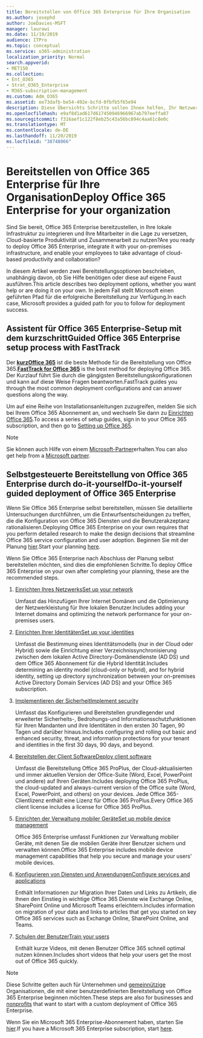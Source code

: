 ```yaml
---
title: Bereitstellen von Office 365 Enterprise für Ihre Organisation
ms.author: josephd
author: JoeDavies-MSFT
manager: laurawi
ms.date: 11/19/2019
audience: ITPro
ms.topic: conceptual
ms.service: o365-administration
localization_priority: Normal
search.appverid:
- MET150
ms.collection:
- Ent_O365
- Strat_O365_Enterprise
- M365-subscription-management
ms.custom: Adm_O365
ms.assetid: ee73dafb-be54-492e-bcfd-0fbfb5f65e94
description: Diese Übersichts Schritte sollen Ihnen helfen, Ihr Netzwerk einzurichten, Ihre Identitäten zu erstellen, Office 365 ProPlus bereitzustellen, Ihre Daten zu migrieren und den Personen in Ihrer Organisation bei der Verwendung von Office 365 zu helfen.
ms.openlocfilehash: e9af8d1ad617d617450946966967ab797eeffa07
ms.sourcegitcommit: f316aef1c122f8eb25c43a56bc894c4aa61c8e0c
ms.translationtype: MT
ms.contentlocale: de-DE
ms.lasthandoff: 11/20/2019
ms.locfileid: "38748066"
---
```

# <a name="deploy-office-365-enterprise-for-your-organization"></a><span data-ttu-id="2c30d-103">Bereitstellen von Office 365 Enterprise für Ihre Organisation</span><span class="sxs-lookup"><span data-stu-id="2c30d-103">Deploy Office 365 Enterprise for your organization</span></span>

<span data-ttu-id="2c30d-104">Sind Sie bereit, Office 365 Enterprise bereitzustellen, in Ihre lokale Infrastruktur zu integrieren und Ihre Mitarbeiter in die Lage zu versetzen, Cloud-basierte Produktivität und Zusammenarbeit zu nutzen?</span><span class="sxs-lookup"><span data-stu-id="2c30d-104">Are you ready to deploy Office 365 Enterprise, integrate it with your on-premises infrastructure, and enable your employees to take advantage of cloud-based productivity and collaboration?</span></span>

<span data-ttu-id="2c30d-105">In diesem Artikel werden zwei Bereitstellungsoptionen beschrieben, unabhängig davon, ob Sie Hilfe benötigen oder diese auf eigene Faust ausführen.</span><span class="sxs-lookup"><span data-stu-id="2c30d-105">This article describes two deployment options, whether you want help or are doing it on your own.</span></span> <span data-ttu-id="2c30d-106">In jedem Fall stellt Microsoft einen geführten Pfad für die erfolgreiche Bereitstellung zur Verfügung.</span><span class="sxs-lookup"><span data-stu-id="2c30d-106">In each case, Microsoft provides a guided path for you to follow for deployment success.</span></span>

## <a name="guided-office-365-enterprise-setup-process-with-fasttrack"></a><span data-ttu-id="2c30d-107">Assistent für Office 365 Enterprise-Setup mit dem kurzschritt</span><span class="sxs-lookup"><span data-stu-id="2c30d-107">Guided Office 365 Enterprise setup process with FastTrack</span></span>

<span data-ttu-id="2c30d-108">Der **[kurzOffice 365](https://docs.microsoft.com/fasttrack/O365-fasttrack-benefit-for-office-365)** ist die beste Methode für die Bereitstellung von Office 365.</span><span class="sxs-lookup"><span data-stu-id="2c30d-108">**[FastTrack for Office 365](https://docs.microsoft.com/fasttrack/O365-fasttrack-benefit-for-office-365)** is the best method for deploying Office 365.</span></span> <span data-ttu-id="2c30d-109">Der Kurzlauf führt Sie durch die gängigsten Bereitstellungskonfigurationen und kann auf diese Weise Fragen beantworten.</span><span class="sxs-lookup"><span data-stu-id="2c30d-109">FastTrack guides you through the most common deployment configurations and can answer questions along the way.</span></span> 

<span data-ttu-id="2c30d-110">Um auf eine Reihe von Installationsanleitungen zuzugreifen, melden Sie sich bei Ihrem Office 365 Abonnement an, und wechseln Sie dann zu [Einrichten Office 365](https://aka.ms/o365fasttrack).</span><span class="sxs-lookup"><span data-stu-id="2c30d-110">To access a series of setup guides, sign in to your Office 365 subscription, and then go to [Setting up Office 365](https://aka.ms/o365fasttrack).</span></span>

>[!Note]
><span data-ttu-id="2c30d-111">Sie können auch Hilfe von einem [Microsoft-Partner](https://www.microsoft.com/solution-providers/home)erhalten.</span><span class="sxs-lookup"><span data-stu-id="2c30d-111">You can also get help from a [Microsoft partner](https://www.microsoft.com/solution-providers/home).</span></span>
>

## <a name="do-it-yourself-guided-deployment-of-office-365-enterprise"></a><span data-ttu-id="2c30d-112">Selbstgesteuerte Bereitstellung von Office 365 Enterprise durch do-it-yourself</span><span class="sxs-lookup"><span data-stu-id="2c30d-112">Do-it-yourself guided deployment of Office 365 Enterprise</span></span>

<span data-ttu-id="2c30d-113">Wenn Sie Office 365 Enterprise selbst bereitstellen, müssen Sie detaillierte Untersuchungen durchführen, um die Entwurfsentscheidungen zu treffen, die die Konfiguration von Office 365 Diensten und die Benutzerakzeptanz rationalisieren.</span><span class="sxs-lookup"><span data-stu-id="2c30d-113">Deploying Office 365 Enterprise on your own requires that you perform detailed research to make the design decisions that streamline Office 365 service configuration and user adoption.</span></span> <span data-ttu-id="2c30d-114">Beginnen Sie mit der Planung [hier](get-your-organization-ready-for-office-365.md).</span><span class="sxs-lookup"><span data-stu-id="2c30d-114">Start your planning [here](get-your-organization-ready-for-office-365.md).</span></span>

<span data-ttu-id="2c30d-115">Wenn Sie Office 365 Enterprise nach Abschluss der Planung selbst bereitstellen möchten, sind dies die empfohlenen Schritte.</span><span class="sxs-lookup"><span data-stu-id="2c30d-115">To deploy Office 365 Enterprise on your own after completing your planning, these are the recommended steps.</span></span>

1. [<span data-ttu-id="2c30d-116">Einrichten Ihres Netzwerks</span><span class="sxs-lookup"><span data-stu-id="2c30d-116">Set up your network</span></span>](set-up-network-for-office-365.md)

   <span data-ttu-id="2c30d-117">Umfasst das Hinzufügen Ihrer Internet Domänen und die Optimierung der Netzwerkleistung für Ihre lokalen Benutzer.</span><span class="sxs-lookup"><span data-stu-id="2c30d-117">Includes adding your Internet domains and optimizing the network performance for your on-premises users.</span></span>
 
2. [<span data-ttu-id="2c30d-118">Einrichten Ihrer Identitäten</span><span class="sxs-lookup"><span data-stu-id="2c30d-118">Set up your identities</span></span>](protect-your-global-administrator-accounts.md)

   <span data-ttu-id="2c30d-119">Umfasst die Bestimmung eines Identitätsmodells (nur in der Cloud oder Hybrid) sowie die Einrichtung einer Verzeichnissynchronisierung zwischen dem lokalen Active Directory-Domänendienste (AD DS) und dem Office 365 Abonnement für die Hybrid Identität.</span><span class="sxs-lookup"><span data-stu-id="2c30d-119">Includes determining an identity model (cloud-only or hybrid), and for hybrid identity, setting up directory synchronization between your on-premises Active Directory Domain Services (AD DS) and your Office 365 subscription.</span></span>

3. [<span data-ttu-id="2c30d-120">Implementieren der Sicherheit</span><span class="sxs-lookup"><span data-stu-id="2c30d-120">Implement security</span></span>](https://docs.microsoft.com/office365/securitycompliance/security-roadmap)

   <span data-ttu-id="2c30d-121">Umfasst das Konfigurieren und Bereitstellen grundlegender und erweiterter Sicherheits-, Bedrohungs-und Informationsschutzfunktionen für Ihren Mandanten und ihre Identitäten in den ersten 30 Tagen, 90 Tagen und darüber hinaus.</span><span class="sxs-lookup"><span data-stu-id="2c30d-121">Includes configuring and rolling out basic and enhanced security, threat, and information protections for your tenant and identities in the first 30 days, 90 days, and beyond.</span></span>
 
4. [<span data-ttu-id="2c30d-122">Bereitstellen der Client Software</span><span class="sxs-lookup"><span data-stu-id="2c30d-122">Deploy client software</span></span>](https://docs.microsoft.com/DeployOffice/deployment-guide-for-office-365-proplus)

   <span data-ttu-id="2c30d-123">Umfasst die Bereitstellung Office 365 ProPlus, der Cloud-aktualisierten und immer aktuellen Version der Office-Suite (Word, Excel, PowerPoint und andere) auf Ihren Geräten.</span><span class="sxs-lookup"><span data-stu-id="2c30d-123">Includes deploying Office 365 ProPlus, the cloud-updated and always-current version of the Office suite (Word, Excel, PowerPoint, and others) on your devices.</span></span> <span data-ttu-id="2c30d-124">Jede Office 365-Clientlizenz enthält eine Lizenz für Office 365 ProPlus.</span><span class="sxs-lookup"><span data-stu-id="2c30d-124">Every Office 365 client license includes a license for Office 365 ProPlus.</span></span>
 
5. [<span data-ttu-id="2c30d-125">Einrichten der Verwaltung mobiler Geräte</span><span class="sxs-lookup"><span data-stu-id="2c30d-125">Set up mobile device management</span></span>](https://support.office.com/article/set-up-mobile-device-management-mdm-in-office-365-dd892318-bc44-4eb1-af00-9db5430be3cd)

   <span data-ttu-id="2c30d-126">Office 365 Enterprise umfasst Funktionen zur Verwaltung mobiler Geräte, mit denen Sie die mobilen Geräte ihrer Benutzer sichern und verwalten können.</span><span class="sxs-lookup"><span data-stu-id="2c30d-126">Office 365 Enterprise includes mobile device management capabilities that help you secure and manage your users' mobile devices.</span></span>
 
6. [<span data-ttu-id="2c30d-127">Konfigurieren von Diensten und Anwendungen</span><span class="sxs-lookup"><span data-stu-id="2c30d-127">Configure services and applications</span></span>](configure-services-and-applications.md)

   <span data-ttu-id="2c30d-128">Enthält Informationen zur Migration Ihrer Daten und Links zu Artikeln, die Ihnen den Einstieg in wichtige Office 365 Dienste wie Exchange Online, SharePoint Online und Microsoft Teams erleichtern.</span><span class="sxs-lookup"><span data-stu-id="2c30d-128">Includes information on migration of your data and links to articles that get you started on key Office 365 services such as Exchange Online, SharePoint Online, and Teams.</span></span>
 
7. [<span data-ttu-id="2c30d-129">Schulen der Benutzer</span><span class="sxs-lookup"><span data-stu-id="2c30d-129">Train your users</span></span>](https://docs.microsoft.com/office365/admin/admin-overview/get-started-with-office-365#training-resources-for-your-users)

   <span data-ttu-id="2c30d-130">Enthält kurze Videos, mit denen Benutzer Office 365 schnell optimal nutzen können.</span><span class="sxs-lookup"><span data-stu-id="2c30d-130">Includes short videos that help your users get the most out of Office 365 quickly.</span></span>
 

>[!Note]
><span data-ttu-id="2c30d-131">Diese Schritte gelten auch für Unternehmen und [gemeinnützige](https://go.microsoft.com/fwlink/?LinkId=627221) Organisationen, die mit einer benutzerdefinierten Bereitstellung von Office 365 Enterprise beginnen möchten.</span><span class="sxs-lookup"><span data-stu-id="2c30d-131">These steps are also for businesses and [nonprofits](https://go.microsoft.com/fwlink/?LinkId=627221) that want to start with a custom deployment of Office 365 Enterprise.</span></span> 
>

<span data-ttu-id="2c30d-132">Wenn Sie ein Microsoft 365 Enterprise-Abonnement haben, starten Sie [hier](https://docs.microsoft.com/microsoft-365/enterprise/deploy-microsoft-365-enterprise).</span><span class="sxs-lookup"><span data-stu-id="2c30d-132">If you have a Microsoft 365 Enterprise subscription, start [here](https://docs.microsoft.com/microsoft-365/enterprise/deploy-microsoft-365-enterprise).</span></span>
